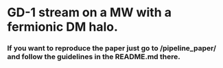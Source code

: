 # GD-1 stream on a MW with a fermionic DM halo.

### If you want to reproduce the paper just go to /pipeline_paper/ and follow the guidelines in the README.md there.
